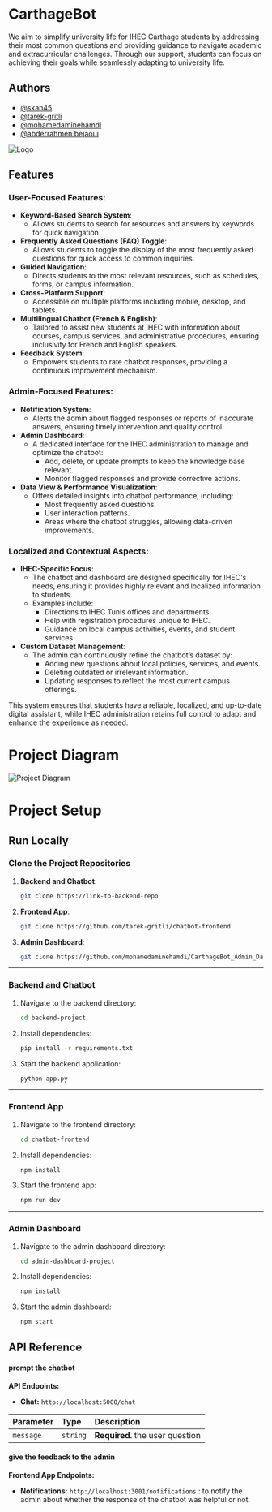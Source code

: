 # CarthageBot

We aim to simplify university life for IHEC Carthage students by addressing their most common questions and providing guidance to navigate academic and extracurricular challenges. Through our support, students can focus on achieving their goals while seamlessly adapting to university life.

## Authors

- [@skan45](https://github.com/skan45)
- [@tarek-gritli](https://github.com/tarek-gritli)
- [@mohamedaminehamdi](https://github.com/mohamedaminehamdi)
- [@abderrahmen bejaoui](https://github.com/abderbj/abderbj)

![Logo](/assets/logo1.jpg)

## Features

### User-Focused Features:

- **Keyword-Based Search System**:
  - Allows students to search for resources and answers by keywords for quick navigation.
- **Frequently Asked Questions (FAQ) Toggle**:
  - Allows students to toggle the display of the most frequently asked questions for quick access to common inquiries.
- **Guided Navigation**:
  - Directs students to the most relevant resources, such as schedules, forms, or campus information.
- **Cross-Platform Support**:
  - Accessible on multiple platforms including mobile, desktop, and tablets.
- **Multilingual Chatbot (French & English)**:
  - Tailored to assist new students at IHEC with information about courses, campus services, and administrative procedures, ensuring inclusivity for French and English speakers.
- **Feedback System**:
  - Empowers students to rate chatbot responses, providing a continuous improvement mechanism.

### Admin-Focused Features:

- **Notification System**:
  - Alerts the admin about flagged responses or reports of inaccurate answers, ensuring timely intervention and quality control.
- **Admin Dashboard**:
  - A dedicated interface for the IHEC administration to manage and optimize the chatbot:
    - Add, delete, or update prompts to keep the knowledge base relevant.
    - Monitor flagged responses and provide corrective actions.
- **Data View & Performance Visualization**:
  - Offers detailed insights into chatbot performance, including:
    - Most frequently asked questions.
    - User interaction patterns.
    - Areas where the chatbot struggles, allowing data-driven improvements.

### Localized and Contextual Aspects:

- **IHEC-Specific Focus**:
  - The chatbot and dashboard are designed specifically for IHEC's needs, ensuring it provides highly relevant and localized information to students.
  - Examples include:
    - Directions to IHEC Tunis offices and departments.
    - Help with registration procedures unique to IHEC.
    - Guidance on local campus activities, events, and student services.
- **Custom Dataset Management**:
  - The admin can continuously refine the chatbot’s dataset by:
    - Adding new questions about local policies, services, and events.
    - Deleting outdated or irrelevant information.
    - Updating responses to reflect the most current campus offerings.

This system ensures that students have a reliable, localized, and up-to-date digital assistant, while IHEC administration retains full control to adapt and enhance the experience as needed.

# Project Diagram

![Project Diagram](/assets/Diagramme.png)

# Project Setup

## Run Locally

### Clone the Project Repositories

1. **Backend and Chatbot**:

   ```bash
   git clone https://link-to-backend-repo
   ```

2. **Frontend App**:

   ```bash
   git clone https://github.com/tarek-gritli/chatbot-frontend
   ```

3. **Admin Dashboard**:
   ```bash
   git clone https://github.com/mohamedaminehamdi/CarthageBot_Admin_Dashboard
   ```

---

### Backend and Chatbot

1. Navigate to the backend directory:

   ```bash
   cd backend-project
   ```

2. Install dependencies:

   ```bash
   pip install -r requirements.txt
   ```

3. Start the backend application:
   ```bash
   python app.py
   ```

---

### Frontend App

1. Navigate to the frontend directory:

   ```bash
   cd chatbot-frontend
   ```

2. Install dependencies:

   ```bash
   npm install
   ```

3. Start the frontend app:
   ```bash
   npm run dev
   ```

---

### Admin Dashboard

1. Navigate to the admin dashboard directory:

   ```bash
   cd admin-dashboard-project
   ```

2. Install dependencies:

   ```bash
   npm install
   ```

3. Start the admin dashboard:

   ```bash
   npm start

   ```

## API Reference

#### prompt the chatbot

**API Endpoints:**

- **Chat:** `http://localhost:5000/chat`

| Parameter | Type     | Description                     |
| :-------- | :------- | :------------------------------ |
| `message` | `string` | **Required**. the user question |

#### give the feedback to the admin

**Frontend App Endpoints:**

- **Notifications:** `http://localhost:3001/notifications` : to notify the admin about whether the response of the chatbot was helpful or not.
